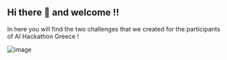 ## Hi there 👋 and welcome !!
In here you will find the two challenges that we created for the participants of AI Hackathon Greece !

![image](https://ds.uth.gr/wp-content/uploads/2025/01/ai-hackathon-greece.png)
<!--
**novibet-ai-hackathon/novibet-ai-hackathon** is a ✨ _special_ ✨ repository because its `README.md` (this file) appears on your GitHub profile.

Here are some ideas to get you started:

- 🔭 I’m currently working on ...
- 🌱 I’m currently learning ...
- 👯 I’m looking to collaborate on ...
- 🤔 I’m looking for help with ...
- 💬 Ask me about ...
- 📫 How to reach me: ...
- 😄 Pronouns: ...
- ⚡ Fun fact: ...
-->
